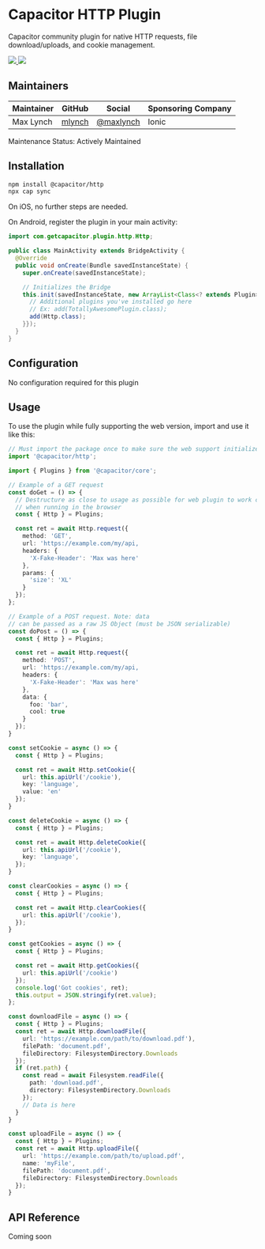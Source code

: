 # Capacitor HTTP Plugin

Capacitor community plugin for native HTTP requests, file download/uploads, and cookie management.

<!-- Badges -->
<a href="https://npmjs.com/package/@capacitor-community/http">
  <img src="https://img.shields.io/npm/v/@capacitor-community/http.svg">
</a>
<a href="https://npmjs.com/package/@capacitor-community/http">
  <img src="https://img.shields.io/npm/l/@capacitor-community/http.svg">
</a>

## Maintainers

| Maintainer | GitHub | Social | Sponsoring Company |
| -----------| -------| -------| -------------------|
| Max Lynch | [mlynch](https://github.com/mlynch) | [@maxlynch](https://twitter.com/maxlynch) | Ionic |

Maintenance Status: Actively Maintained

## Installation

```bash
npm install @capacitor/http
npx cap sync
```

On iOS, no further steps are needed.

On Android, register the plugin in your main activity:

```java
import com.getcapacitor.plugin.http.Http;

public class MainActivity extends BridgeActivity {
  @Override
  public void onCreate(Bundle savedInstanceState) {
    super.onCreate(savedInstanceState);

    // Initializes the Bridge
    this.init(savedInstanceState, new ArrayList<Class<? extends Plugin>>() {{
      // Additional plugins you've installed go here
      // Ex: add(TotallyAwesomePlugin.class);
      add(Http.class);
    }});
  }
}
```

## Configuration

No configuration required for this plugin

## Usage

To use the plugin while fully supporting the web version, import and use it like this:

```typescript
// Must import the package once to make sure the web support initializes
import '@capacitor/http';

import { Plugins } from '@capacitor/core';

// Example of a GET request
const doGet = () => {
  // Destructure as close to usage as possible for web plugin to work correctly
  // when running in the browser
  const { Http } = Plugins;

  const ret = await Http.request({
    method: 'GET',
    url: 'https://example.com/my/api,
    headers: {
      'X-Fake-Header': 'Max was here'
    },
    params: {
      'size': 'XL'
    }
  });
};

// Example of a POST request. Note: data
// can be passed as a raw JS Object (must be JSON serializable)
const doPost = () => {
  const { Http } = Plugins;

  const ret = await Http.request({
    method: 'POST',
    url: 'https://example.com/my/api,
    headers: {
      'X-Fake-Header': 'Max was here'
    },
    data: {
      foo: 'bar',
      cool: true
    }
  });
}

const setCookie = async () => {
  const { Http } = Plugins;

  const ret = await Http.setCookie({
    url: this.apiUrl('/cookie'),
    key: 'language',
    value: 'en'
  });
}

const deleteCookie = async () => {
  const { Http } = Plugins;

  const ret = await Http.deleteCookie({
    url: this.apiUrl('/cookie'),
    key: 'language',
  });
}

const clearCookies = async () => {
  const { Http } = Plugins;

  const ret = await Http.clearCookies({
    url: this.apiUrl('/cookie'),
  });
}

const getCookies = async () => {
  const { Http } = Plugins;

  const ret = await Http.getCookies({
    url: this.apiUrl('/cookie')
  });
  console.log('Got cookies', ret);
  this.output = JSON.stringify(ret.value);
};

const downloadFile = async () => {
  const { Http } = Plugins;
  const ret = await Http.downloadFile({
    url: 'https://example.com/path/to/download.pdf'),
    filePath: 'document.pdf',
    fileDirectory: FilesystemDirectory.Downloads
  });
  if (ret.path) {
    const read = await Filesystem.readFile({
      path: 'download.pdf',
      directory: FilesystemDirectory.Downloads
    });
    // Data is here
  }
}

const uploadFile = async () => {
  const { Http } = Plugins;
  const ret = await Http.uploadFile({
    url: 'https://example.com/path/to/upload.pdf',
    name: 'myFile',
    filePath: 'document.pdf',
    fileDirectory: FilesystemDirectory.Downloads
  });
}
```

## API Reference

Coming soon

